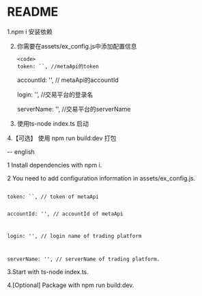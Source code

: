 # README #
1.npm i 安装依赖

2. 你需要在assets/ex_config.js中添加配置信息

       <code>
       token: ``, //metaApi的token

      accountId: '', // metaApi的accountId

      login: '',  //交易平台的登录名

      serverName: '',  //交易平台的serverName
        </code>

3. 使用ts-node index.ts 启动

4.【可选】 使用 npm run build:dev 打包



-- english 

1 Install dependencies with npm i.

2 You need to add configuration information in assets/ex_config.js.

<code>
token: ``, // token of metaApi

accountId: '', // accountId of metaApi

login: '', // login name of trading platform

serverName: '', // serverName of trading platform.
   </code>

3.Start with ts-node index.ts.

4.[Optional] Package with npm run build:dev.
